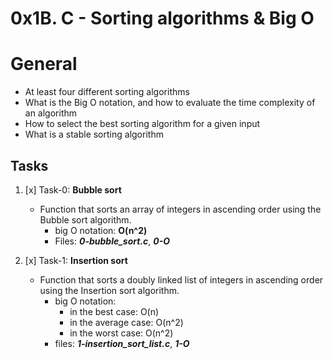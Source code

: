 # 0x1B. C - Sorting algorithms & Big O #

# General #
  - At least four different sorting algorithms
  - What is the Big O notation, and how to evaluate the time complexity of an algorithm
  - How to select the best sorting algorithm for a given input
  - What is a stable sorting algorithm

## Tasks ##

1. [x] Task-0: **Bubble sort**
   - Function that sorts an array of integers in ascending order using the Bubble sort algorithm.
     - big O notation: **O(n^2)**
     - Files: ***0-bubble_sort.c***, ***0-O***

2. [x] Task-1: **Insertion sort**
    - Function that sorts a doubly linked list of integers in ascending order using the Insertion sort algorithm.
      - big O notation:
        - in the best case: O(n)
        - in the average case: O(n^2)
        - in the worst case: O(n^2)
      - files: ***1-insertion_sort_list.c***, ***1-O***

